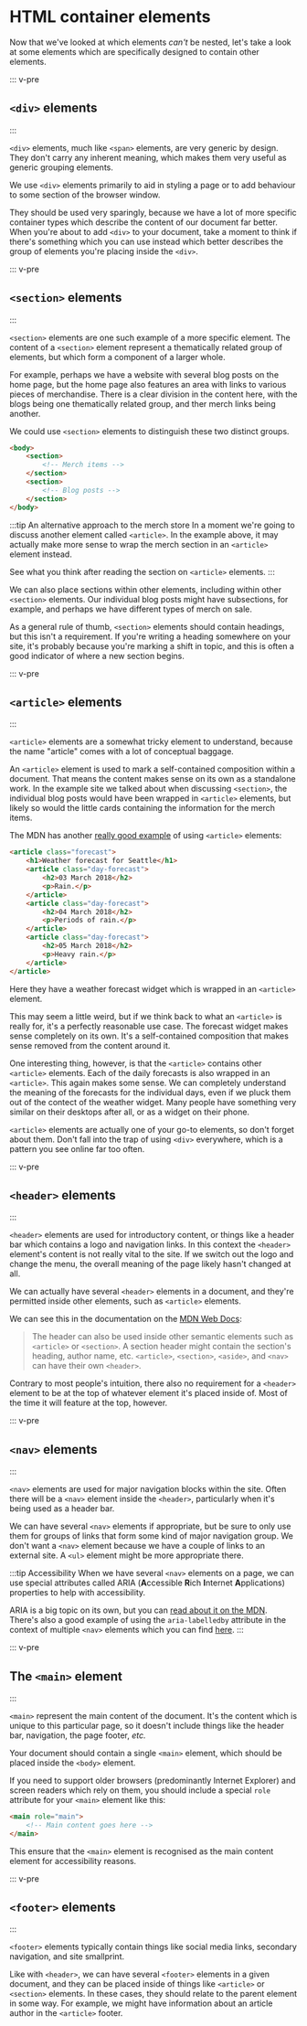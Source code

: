 # HTML container elements

Now that we've looked at which elements *can't* be nested, let's take a look at some elements which are specifically designed to contain other elements.

::: v-pre
## `<div>` elements
:::

`<div>` elements, much like `<span>` elements, are very generic by design. They don't carry any inherent meaning, which makes them very useful as generic grouping elements.

We use `<div>` elements primarily to aid in styling a page or to add behaviour to some section of the browser window.

They should be used very sparingly, because we have a lot of more specific container types which describe the content of our document far better. When you're about to add `<div>` to your document, take a moment to think if there's something which you can use instead which better describes the group of elements you're placing inside the `<div>`.

::: v-pre
## `<section>` elements
:::

`<section>` elements are one such example of a more specific element. The content of a `<section>` element represent a thematically related group of elements, but which form a component of a larger whole.

For example, perhaps we have a website with several blog posts on the home page, but the home page also features an area with links to various pieces of merchandise. There is a clear division in the content here, with the blogs being one thematically related group, and ther merch links being another.

We could use `<section>` elements to distinguish these two distinct groups.

```html
<body>
    <section>
        <!-- Merch items -->
    </section>
    <section>
        <!-- Blog posts -->
    </section>
</body>
```

:::tip An alternative approach to the merch store
In a moment we're going to discuss another element called `<article>`. In the example above, it may actually make more sense to wrap the merch section in an `<article>` element instead.

See what you think after reading the section on `<article>` elements. 
:::

We can also place sections within other elements, including within other `<section>` elements. Our individual blog posts might have subsections, for example, and perhaps we have different types of merch on sale.

As a general rule of thumb, `<section>` elements should contain headings, but this isn't a requirement. If you're writing a heading somewhere on your site, it's probably because you're marking a shift in topic, and this is often a good indicator of where a new section begins.

::: v-pre
## `<article>` elements
:::

`<article>` elements are a somewhat tricky element to understand, because the name "article" comes with a lot of conceptual baggage.

An `<article>` element is used to mark a self-contained composition within a document. That means the content makes sense on its own as a standalone work. In the example site we talked about when discussing `<section>`, the individual blog posts would have been wrapped in `<article>` elements, but likely so would the little cards containing the information for the merch items.

The MDN has another [really good example](https://developer.mozilla.org/en-US/docs/Web/HTML/Element/article) of using `<article>` elements:

```html
<article class="forecast">
    <h1>Weather forecast for Seattle</h1>
    <article class="day-forecast">
        <h2>03 March 2018</h2>
        <p>Rain.</p>
    </article>
    <article class="day-forecast">
        <h2>04 March 2018</h2>
        <p>Periods of rain.</p>
    </article>
    <article class="day-forecast">
        <h2>05 March 2018</h2>
        <p>Heavy rain.</p>
    </article>
</article>
```

Here they have a weather forecast widget which is wrapped in an `<article>` element.

This may seem a little weird, but if we think back to what an `<article>` is really for, it's a perfectly reasonable use case. The forecast widget makes sense completely on its own. It's a self-contained composition that makes sense removed from the content around it.

One interesting thing, however, is that the `<article>` contains other `<article>` elements. Each of the daily forecasts is also wrapped in an `<article>`. This again makes some sense. We can completely understand the meaning of the forecasts for the individual days, even if we pluck them out of the contect of the weather widget. Many people have something very similar on their desktops after all, or as a widget on their phone.

`<article>` elements are actually one of your go-to elements, so don't forget about them. Don't fall into the trap of using `<div>` everywhere, which is a pattern you see online far too often.

::: v-pre
## `<header>` elements
:::

`<header>` elements are used for introductory content, or things like a header bar which contains a logo and navigation links. In this context the `<header>` element's content is not really vital to the site. If we switch out the logo and change the menu, the overall meaning of the page likely hasn't changed at all.

We can actually have several `<header>` elements in a document, and they're permitted inside other elements, such as `<article>` elements.

We can see this in the documentation on the [MDN Web Docs](https://developer.mozilla.org/en-US/docs/Web/Guide/HTML/Using_HTML_sections_and_outlines#Other_Semantic_HTML_elements_used_in_Sectioning):

> The header can also be used inside other semantic elements such as `<article>` or `<section>`. A section header might contain the section's heading, author name, etc. `<article>`, `<section>`, `<aside>`, and `<nav>` can have their own `<header>`.

Contrary to most people's intuition, there also no requirement for a `<header>` element to be at the top of whatever element it's placed inside of. Most of the time it will feature at the top, however.

::: v-pre
## `<nav>` elements
:::

`<nav>` elements are used for major navigation blocks within the site. Often there will be a `<nav>` element inside the `<header>`, particularly when it's being used as a header bar.

We can have several `<nav>` elements if appropriate, but be sure to only use them for groups of links that form some kind of major navigation group. We don't want a `<nav>` element because we have a couple of links to an external site. A `<ul>` element might be more appropriate there.

:::tip Accessibility
When we have several `<nav>` elements on a page, we can use special attributes called ARIA (**A**ccessible **R**ich **I**nternet **A**pplications) properties to help with accessibility.

ARIA is a big topic on its own, but you can [read about it on the MDN](https://developer.mozilla.org/en-US/docs/Web/Accessibility/ARIA). There's also a good example of using the `aria-labelledby` attribute in the context of multiple `<nav>` elements which you can find [here](https://developer.mozilla.org/en-US/docs/Web/HTML/Element/Heading_Elements#Labeling_section_content).
:::

::: v-pre
## The `<main>` element
:::

`<main>` represent the main content of the document. It's the content which is unique to this particular page, so it doesn't include things like the header bar, navigation, the page footer, *etc.*

Your document should contain a single `<main>` element, which should be placed inside the `<body>` element.

If you need to support older browsers (predominantly Internet Explorer) and screen readers which rely on them, you should include a special `role` attribute for your `<main>` element like this:

```html
<main role="main">
    <!-- Main content goes here -->
</main>
```

This ensure that the `<main>` element is recognised as the main content element for accessibility reasons.

::: v-pre
## `<footer>` elements
:::

`<footer>` elements typically contain things like social media links, secondary navigation, and site smallprint.

Like with `<header>`, we can have several `<footer>` elements in a given document, and they can be placed inside of things like `<article>` or `<section>` elements. In these cases, they should relate to the parent element in some way. For example, we might have information about an article author in the `<article>` footer.

